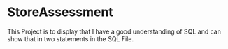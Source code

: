 # StoreAssessment
This Project is to display that I have a good understanding of SQL and can show that in  two statements in the SQL File.
